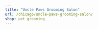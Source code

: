 ```yaml
---
title: "Uncle Paws Grooming Salon"
url: /chicago/uncle-paws-grooming-salon/
shop: pet grooming
---
```

